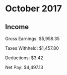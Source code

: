 # October 2017

## Income

Gross Earnings: $5,958.35

Taxes Withheld: $1,457.80

Deductions: $3.42

Net Pay: $4,497.13
